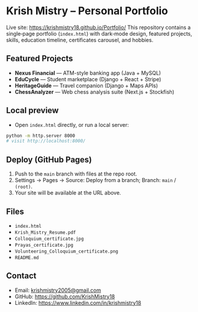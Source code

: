 # Krish Mistry – Personal Portfolio

Live site: https://krishmistry18.github.io/Portfolio/
This repository contains a single‑page portfolio (`index.html`) with dark‑mode design, featured projects, skills, education timeline, certificates carousel, and hobbies.

## Featured Projects
- **Nexus Financial** — ATM-style banking app (Java + MySQL)
- **EduCycle** — Student marketplace (Django + React + Stripe)
- **HeritageGuide** — Travel companion (Django + Maps APIs)
- **ChessAnalyzer** — Web chess analysis suite (Next.js + Stockfish)

## Local preview
- Open `index.html` directly, or run a local server:
```bash
python -m http.server 8000
# visit http://localhost:8000/
```

## Deploy (GitHub Pages)
1. Push to the `main` branch with files at the repo root.
2. Settings → Pages → Source: Deploy from a branch; Branch: `main` / `(root)`.
3. Your site will be available at the URL above.

## Files
- `index.html`
- `Krish_Mistry_Resume.pdf`
- `Colloquium_certificate.jpg`
- `Prayas_certificate.jpg`
- `Volunteering_Colloquium_certificate.png`
- `README.md`

## Contact
- Email: krishmistry2005@gmail.com
- GitHub: https://github.com/KrishMistry18
- LinkedIn: https://www.linkedin.com/in/krishmistry18
